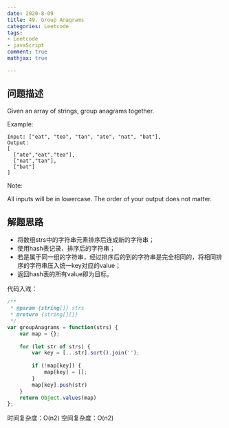 ```yaml
---
date: 2020-8-09
title: 49. Group Anagrams
categories: Leetcode
tags: 
- Leetcode
- javaScript
comment: true
mathjax: true

---
```


## 问题描述

Given an array of strings, group anagrams together.

Example:

```
Input: ["eat", "tea", "tan", "ate", "nat", "bat"],
Output:
[
  ["ate","eat","tea"],
  ["nat","tan"],
  ["bat"]
]
```

Note:

All inputs will be in lowercase.
The order of your output does not matter.
<!--more-->

## 解题思路

- 将数组strs中的字符串元素排序后连成新的字符串；
- 使用hash表记录，排序后的字符串；
- 若是属于同一组的字符串，经过排序后的到的字符串是完全相同的，将相同排序的字符串压入统一key对应的value；
- 返回hash表的所有value即为目标。

代码入戏：

```javascript
/**
 * @param {string[]} strs
 * @return {string[][]}
 */
var groupAnagrams = function(strs) {
    var map = {};
    
    for (let str of strs) {
        var key = [...str].sort().join('');
        
        if (!map[key]) {
            map[key] = [];
        }
        map[key].push(str)
    }
    return Object.values(map)
};
```
时间复杂度：O(n2)
空间复杂度：O(n2)